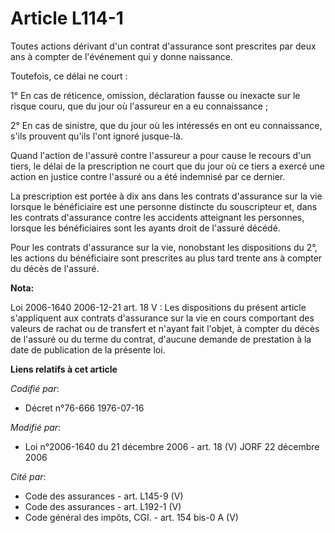 # Article L114-1

Toutes actions dérivant d'un contrat d'assurance sont prescrites par deux ans à compter de l'événement qui y donne naissance.

Toutefois, ce délai ne court :

1° En cas de réticence, omission, déclaration fausse ou inexacte sur le risque couru, que du jour où l'assureur en a eu
connaissance ;

2° En cas de sinistre, que du jour où les intéressés en ont eu connaissance, s'ils prouvent qu'ils l'ont ignoré jusque-là.

Quand l'action de l'assuré contre l'assureur a pour cause le recours d'un tiers, le délai de la prescription ne court que du
jour où ce tiers a exercé une action en justice contre l'assuré ou a été indemnisé par ce dernier.

La prescription est portée à dix ans dans les contrats d'assurance sur la vie lorsque le bénéficiaire est une personne
distincte du souscripteur et, dans les contrats d'assurance contre les accidents atteignant les personnes, lorsque les
bénéficiaires sont les ayants droit de l'assuré décédé.

Pour les contrats d'assurance sur la vie, nonobstant les dispositions du 2°, les actions du bénéficiaire sont prescrites au
plus tard trente ans à compter du décès de l'assuré.

**Nota:**

Loi 2006-1640 2006-12-21 art. 18 V : Les dispositions du présent article s'appliquent aux contrats d'assurance sur la vie en
cours comportant des valeurs de rachat ou de transfert et n'ayant fait l'objet, à compter du décès de l'assuré ou du terme du
contrat, d'aucune demande de prestation à la date de publication de la présente loi.

**Liens relatifs à cet article**

_Codifié par_:

  - Décret n°76-666 1976-07-16

_Modifié par_:

  - Loi n°2006-1640 du 21 décembre 2006 - art. 18 (V) JORF 22 décembre 2006

_Cité par_:

  - Code des assurances - art. L145-9 (V)
  - Code des assurances - art. L192-1 (V)
  - Code général des impôts, CGI. - art. 154 bis-0 A (V)
